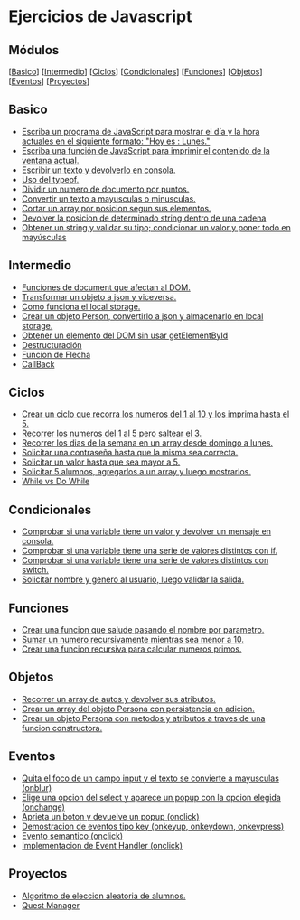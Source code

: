 # Ejercicios de Javascript

## Módulos
[[Basico](#basico)]
[[Intermedio](#intermedio)]
[[Ciclos](#ciclos)]
[[Condicionales](#condicionales)]
[[Funciones](#funciones)]
[[Objetos](#objetos)]
[[Eventos](#eventos)]
[[Proyectos](#proyectos)]

## Basico
* [Escriba un programa de JavaScript para mostrar el día y la hora actuales en el siguiente formato: "Hoy es : Lunes."](basico/date.js)
* [Escriba una función de JavaScript para imprimir el contenido de la ventana actual.](basico/printer.html)
* [Escribir un texto y devolverlo en consola.](basico/prompt.js)
* [Uso del typeof.](basico/typeof.js)
* [Dividir un numero de documento por puntos.](basico/dni.js)
* [Convertir un texto a mayusculas o minusculas.](basico/lower_upper.js)
* [Cortar un array por posicion segun sus elementos.](basico/split.js)
* [Devolver la posicion de determinado string dentro de una cadena](basico/indexof.js)
* [Obtener un string y validar su tipo; condicionar un valor y poner todo en mayúsculas](basico/indexof_type_upper.js)
## Intermedio
* [Funciones de document que afectan al DOM.](intermedio/dom)
* [Transformar un objeto a json y viceversa.](intermedio/json.js)
* [Como funciona el local storage.](intermedio/storage.js)
* [Crear un objeto Person, convertirlo a json y almacenarlo en local storage.](intermedio/storage_json.js)
* [Obtener un elemento del DOM sin usar getElementById](intermedio/woGetElementById.html)
* [Destructuración](intermedio/destructuracion.js)
* [Funcion de Flecha](intermedio/funcion_flecha.js)
* [CallBack](intermedio/callback.js)
## Ciclos
* [Crear un ciclo que recorra los numeros del 1 al 10 y los imprima hasta el 5.](ciclos/while_break.js)
* [Recorrer los numeros del 1 al 5 pero saltear el 3.](ciclos/for_continue.js)
* [Recorrer los dias de la semana en un array desde domingo a lunes.](ciclos/for.js)
* [Solicitar una contraseña hasta que la misma sea correcta.](ciclos/do_while.js)
* [Solicitar un valor hasta que sea mayor a 5.](ciclos/do_while_number.js)
* [Solicitar 5 alumnos, agregarlos a un array y luego mostrarlos.](ciclos/for_array.js)
* [While vs Do While](ciclos/while_do_while.js)
## Condicionales
* [Comprobar si una variable tiene un valor y devolver un mensaje en consola.](condicionales/if.js)
* [Comprobar si una variable tiene una serie de valores distintos con if.](condicionales/elseif.js)
* [Comprobar si una variable tiene una serie de valores distintos con switch.](condicionales/switch.js)
* [Solicitar nombre y genero al usuario, luego validar la salida.](condicionales/gender.js)
## Funciones
* [Crear una funcion que salude pasando el nombre por parametro.](funciones/saludo.js)
* [Sumar un numero recursivamente mientras sea menor a 10.](funciones/recursividad.js)
* [Crear una funcion recursiva para calcular numeros primos.](funciones/primos.js)
## Objetos
* [Recorrer un array de autos y devolver sus atributos.](objetos/cars.js)
* [Crear un array del objeto Persona con persistencia en adicion.](objetos/persons.js)
* [Crear un objeto Persona con metodos y atributos a traves de una funcion constructora.](objetos/person.js)
## Eventos
* [Quita el foco de un campo input y el texto se convierte a mayusculas (onblur)](eventos/onblur.html)
* [Elige una opcion del select y aparece un popup con la opcion elegida (onchange)](eventos/onchange.html)
* [Aprieta un boton y devuelve un popup (onclick)](eventos/onclick.html)
* [Demostracion de eventos tipo key (onkeyup, onkeydown, onkeypress)](eventos/onkey_up_down_press.html)
* [Evento semantico (onclick)](eventos/evento_semantico.html)
* [Implementacion de Event Handler (onclick)](eventos/event_handler.html)
## Proyectos
* [Algoritmo de eleccion aleatoria de alumnos.](proyectos/alumnos_random)
* [Quest Manager](proyectos/quest_manager)